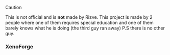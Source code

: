 > [!CAUTION]
> This is not official and is **not** made by Rizve. This project is made by 2 people where one of them requires special education and one of them barely knows what he is doing (the third guy ran away) P.S there is no other guy.

### XenoForge

